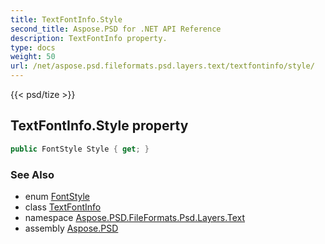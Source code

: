 ```yaml
---
title: TextFontInfo.Style
second_title: Aspose.PSD for .NET API Reference
description: TextFontInfo property. 
type: docs
weight: 50
url: /net/aspose.psd.fileformats.psd.layers.text/textfontinfo/style/
---
```

{{< psd/tize >}}
## TextFontInfo.Style property

```csharp
public FontStyle Style { get; }
```

### See Also

* enum [FontStyle](../../../aspose.psd/fontstyle/)
* class [TextFontInfo](../)
* namespace [Aspose.PSD.FileFormats.Psd.Layers.Text](../../textfontinfo/)
* assembly [Aspose.PSD](../../../)


